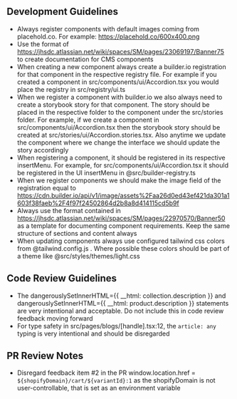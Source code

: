 ## Development Guidelines

- Always register components with default images coming from placehold.co.  For example: https://placehold.co/600x400.png
- Use the format of https://jhsdc.atlassian.net/wiki/spaces/SM/pages/23069197/Banner75 to create documentation for CMS components
- When creating a new component always create a builder.io registration for that component in the respective registry file.  For example if you created a component in src/components/ui/Accordion.tsx you would place the registry in src/registry/ui.ts
- When we register a component with builder.io we also always need to create a storybook story for that component.  The story should be placed in the respective folder to the component under the src/stories folder.  For example, if we create a component in src/components/ui/Accordion.tsx then the storybook story should be created at src/stories/ui/Accordion.stories.tsx. Also anytime we update the component where we change the interface we should update the story accordingly
- When registering a component, it should be registered in its respective insertMenu. For example, for src/components/ui/Accordion.tsx it should be registered in the UI insertMenu in @src/builder-registry.ts
- When we register components we should make the image field of the registration equal to https://cdn.builder.io/api/v1/image/assets%2Faa26d0ed43ef421da301a1603f38faeb%2F4f97f24502864d2b8a8d414115cd5b9f
- Always use the format contained in https://jhsdc.atlassian.net/wiki/spaces/SM/pages/22970570/Banner50 as a template for documenting component requirements.  Keep the same structure of sections and content always
- When updating components always use configured tailwind css colors from @tailwind.config.js .  Where possible these colors should be part of a theme like @src/styles/themes/light.css 

## Code Review Guidelines

- The dangerouslySetInnerHTML={{ __html: collection.description }} and dangerouslySetInnerHTML={{ __html: product.description }} statements are very intentional and acceptable. Do not include this in code review feedback moving forward
- For type safety in src/pages/blogs/[handle].tsx:12, the `article: any` typing is very intentional and should be disregarded

## PR Review Notes

- Disregard feedback item #2 in the PR window.location.href = `${shopifyDomain}/cart/${variantId}:1` as the shopifyDomain is not user-controllable, that is set as an environment variable